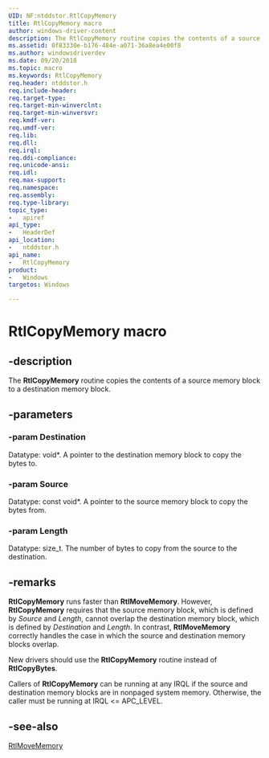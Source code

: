 ```yaml
---
UID: NF:ntddstor.RtlCopyMemory
title: RtlCopyMemory macro
author: windows-driver-content
description: The RtlCopyMemory routine copies the contents of a source memory block to a destination memory block.
ms.assetid: 0f83330e-b176-484e-a071-36a8ea4e00f8
ms.author: windowsdriverdev
ms.date: 09/20/2018
ms.topic: macro
ms.keywords: RtlCopyMemory
req.header: ntddstor.h
req.include-header:
req.target-type:
req.target-min-winverclnt:
req.target-min-winversvr:
req.kmdf-ver:
req.umdf-ver:
req.lib:
req.dll:
req.irql: 
req.ddi-compliance:
req.unicode-ansi:
req.idl:
req.max-support:
req.namespace:
req.assembly:
req.type-library: 
topic_type: 
-	apiref
api_type: 
-	HeaderDef
api_location: 
-	ntddstor.h
api_name: 
-	RtlCopyMemory
product:
-	Windows
targetos: Windows

---
```


# RtlCopyMemory macro


## -description

The <b>RtlCopyMemory</b> routine copies the contents of a source memory block to a destination memory block.

## -parameters

### -param Destination

Datatype: void*. A pointer to the destination memory block to copy the bytes to.

### -param Source

Datatype: const void*. A pointer to the source memory block to copy the bytes from.

### -param Length

Datatype: size_t. The number of bytes to copy from the source to the destination.

## -remarks

<b>RtlCopyMemory</b> runs faster than <b>RtlMoveMemory</b>. However, <b>RtlCopyMemory</b> requires that the source memory block, which is defined by <i>Source</i> and <i>Length</i>, cannot overlap the destination memory block, which is defined by <i>Destination</i> and <i>Length</i>. In contrast, <b>RtlMoveMemory</b> correctly handles the case in which the source and destination memory blocks overlap.

New drivers should use the <b>RtlCopyMemory</b> routine instead of <b>RtlCopyBytes</b>.

Callers of <b>RtlCopyMemory</b> can be running at any IRQL if the source and destination memory blocks are in nonpaged system memory. Otherwise, the caller must be running at IRQL &lt;= APC_LEVEL.

## -see-also

<a href="https://msdn.microsoft.com/library/windows/hardware/ff562030">RtlMoveMemory</a>